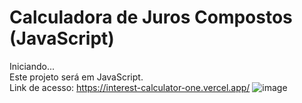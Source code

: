 # Calculadora de Juros Compostos (JavaScript)
Iniciando...<br>
Este projeto será em JavaScript.<br>
Link de acesso: https://interest-calculator-one.vercel.app/
![image](https://user-images.githubusercontent.com/122680054/228599227-53742961-961e-48c4-bf75-e65a08729da5.png)

